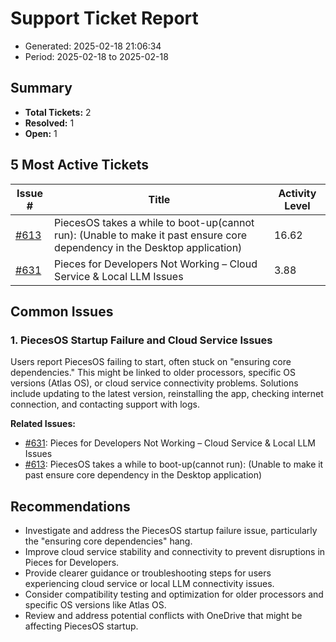 # Support Ticket Report
- Generated: 2025-02-18 21:06:34
- Period: 2025-02-18 to 2025-02-18

## Summary
- **Total Tickets:** 2
- **Resolved:** 1
- **Open:** 1

## 5 Most Active Tickets
| Issue # | Title | Activity Level |
|---------|-------|----------------|
| [#613](https://github.com/pieces-app/support/issues/613) | PiecesOS takes a while to boot-up(cannot run): (Unable to make it past ensure core dependency in the Desktop application) | 16.62 |
| [#631](https://github.com/pieces-app/support/issues/631) | Pieces for Developers Not Working – Cloud Service & Local LLM Issues | 3.88 |

## Common Issues
### 1. PiecesOS Startup Failure and Cloud Service Issues
Users report PiecesOS failing to start, often stuck on "ensuring core dependencies." This might be linked to older processors, specific OS versions (Atlas OS), or cloud service connectivity problems. Solutions include updating to the latest version, reinstalling the app, checking internet connection, and contacting support with logs.

**Related Issues:**
- [#631](https://github.com/pieces-app/support/issues/631): Pieces for Developers Not Working – Cloud Service & Local LLM Issues
- [#613](https://github.com/pieces-app/support/issues/613): PiecesOS takes a while to boot-up(cannot run): (Unable to make it past ensure core dependency in the Desktop application)


## Recommendations
- Investigate and address the PiecesOS startup failure issue, particularly the "ensuring core dependencies" hang.
- Improve cloud service stability and connectivity to prevent disruptions in Pieces for Developers.
- Provide clearer guidance or troubleshooting steps for users experiencing cloud service or local LLM connectivity issues.
- Consider compatibility testing and optimization for older processors and specific OS versions like Atlas OS.
- Review and address potential conflicts with OneDrive that might be affecting PiecesOS startup.
